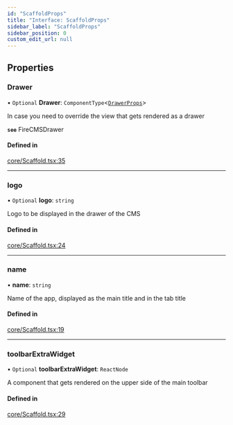 ```yaml
---
id: "ScaffoldProps"
title: "Interface: ScaffoldProps"
sidebar_label: "ScaffoldProps"
sidebar_position: 0
custom_edit_url: null
---
```


## Properties

### Drawer

• `Optional` **Drawer**: `ComponentType`<[`DrawerProps`](DrawerProps)\>

In case you need to override the view that gets rendered as a drawer

**`see`** FireCMSDrawer

#### Defined in

[core/Scaffold.tsx:35](https://github.com/Camberi/firecms/blob/2d60fba/src/core/Scaffold.tsx#L35)

___

### logo

• `Optional` **logo**: `string`

Logo to be displayed in the drawer of the CMS

#### Defined in

[core/Scaffold.tsx:24](https://github.com/Camberi/firecms/blob/2d60fba/src/core/Scaffold.tsx#L24)

___

### name

• **name**: `string`

Name of the app, displayed as the main title and in the tab title

#### Defined in

[core/Scaffold.tsx:19](https://github.com/Camberi/firecms/blob/2d60fba/src/core/Scaffold.tsx#L19)

___

### toolbarExtraWidget

• `Optional` **toolbarExtraWidget**: `ReactNode`

A component that gets rendered on the upper side of the main toolbar

#### Defined in

[core/Scaffold.tsx:29](https://github.com/Camberi/firecms/blob/2d60fba/src/core/Scaffold.tsx#L29)

